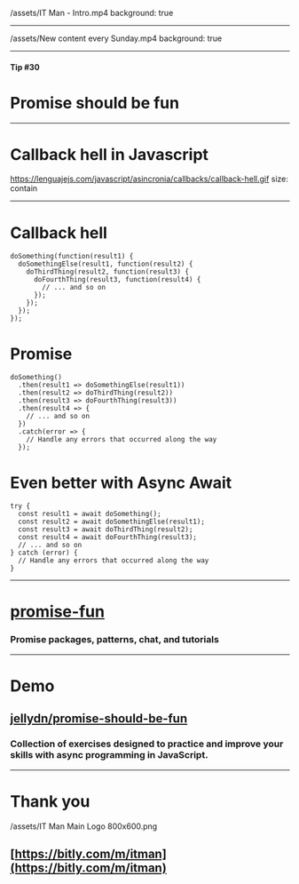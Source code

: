 
/assets/IT Man - Intro.mp4
background: true

---

/assets/New content every Sunday.mp4
background: true

---

#### Tip #30
# Promise should be fun

---
# Callback hell in Javascript
https://lenguajejs.com/javascript/asincronia/callbacks/callback-hell.gif
size: contain

---
# Callback hell
```
doSomething(function(result1) {
  doSomethingElse(result1, function(result2) {
    doThirdThing(result2, function(result3) {
      doFourthThing(result3, function(result4) {
        // ... and so on
      });
    });
  });
});
```
# Promise
```
doSomething()
  .then(result1 => doSomethingElse(result1))
  .then(result2 => doThirdThing(result2))
  .then(result3 => doFourthThing(result3))
  .then(result4 => {
    // ... and so on
  })
  .catch(error => {
    // Handle any errors that occurred along the way
  });

```

# Even better with Async Await
```
try {
  const result1 = await doSomething();
  const result2 = await doSomethingElse(result1);
  const result3 = await doThirdThing(result2);
  const result4 = await doFourthThing(result3);
  // ... and so on
} catch (error) {
  // Handle any errors that occurred along the way
}
```

---
# [promise-fun](https://github.com/sindresorhus/promise-fun)
### Promise packages, patterns, chat, and tutorials
--- 
# Demo
## [jellydn/promise-should-be-fun](https://github.com/jellydn/promise-should-be-fun)
### Collection of exercises designed to practice and improve your skills with async programming in JavaScript.

---
# Thank you

/assets/IT Man Main Logo 800x600.png
## [https://bitly.com/m/itman](https://bitly.com/m/itman)